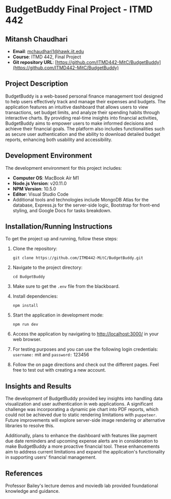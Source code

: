 # BudgetBuddy Final Project - ITMD 442

## Mitansh Chaudhari

- **Email**: mchaudhari1@hawk.iit.edu
- **Course**: ITMD 442, Final Project
- **Git repository URL**: [https://github.com/ITMD442-MitC/BudgetBuddy](https://github.com/ITMD442-MitC/BudgetBuddy)

## Project Description

BudgetBuddy is a  web-based personal finance management tool designed to help users effectively track and manage their expenses and budgets. The application features an intuitive dashboard that allows users to view transactions, set budget limits, and analyze their spending habits through interactive charts. By providing real-time insights into financial activities, BudgetBuddy aims to empower users to make informed decisions and achieve their financial goals. The platform also includes functionalities such as secure user authentication and the ability to download detailed budget reports, enhancing both usability and accessibility.

## Development Environment

The development environment for this project includes:

- **Computer OS**: MacBook Air M1
- **Node.js Version**: v20.11.0
- **NPM Version**: 10.5.0
- **Editor**: Visual Studio Code
- Additional tools and technologies include MongoDB Atlas for the database, Express.js for the server-side logic, Bootstrap for front-end styling, and Google Docs for tasks breakdown.

## Installation/Running Instructions

To get the project up and running, follow these steps:

1. Clone the repository:
   ```
   git clone https://github.com/ITMD442-MitC/BudgetBuddy.git
   ```
2. Navigate to the project directory:
   ```
   cd BudgetBuddy
   ```
3. Make sure to get the `.env` file from the blackboard.

4. Install dependencies:
   ```
   npm install
   ```
5. Start the application in development mode:
   ```
   npm run dev
   ```
6. Access the application by navigating to [http://localhost:3000/](http://localhost:3000/) in your web browser.

7. For testing purposes and you can use the following login credentials: `username:` mit and `password:` 123456 

8. Follow the on page directions and check out the different pages. Feel free to test out with creating a new account. 

## Insights and Results
The development of BudgetBuddy provided key insights into handling data visualization and user authentication in web applications. A significant challenge was incorporating a dynamic pie chart into PDF reports, which could not be achieved due to static rendering limitations with `puppeteer`. Future improvements will explore server-side image rendering or alternative libraries to resolve this.

Additionally, plans to enhance the dashboard with features like payment due date reminders and upcoming expense alerts are in consideration to make BudgetBuddy a more proactive financial tool. These enhancements aim to address current limitations and expand the application's functionality in supporting users' financial management.

## References

Professor Bailey's lecture demos and moviedb lab provided foundational knowledge and guidance.
